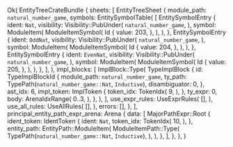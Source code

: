 Ok(
    EntityTreeCrateBundle {
        sheets: [
            EntityTreeSheet {
                module_path: `natural_number_game`,
                symbols: EntitySymbolTable(
                    [
                        EntitySymbolEntry {
                            ident: `Nat`,
                            visibility: Visibility::PubUnder(
                                `natural_number_game`,
                            ),
                            symbol: ModuleItem(
                                ModuleItemSymbol(
                                    Id {
                                        value: 203,
                                    },
                                ),
                            ),
                        },
                        EntitySymbolEntry {
                            ident: `OddNat`,
                            visibility: Visibility::PubUnder(
                                `natural_number_game`,
                            ),
                            symbol: ModuleItem(
                                ModuleItemSymbol(
                                    Id {
                                        value: 204,
                                    },
                                ),
                            ),
                        },
                        EntitySymbolEntry {
                            ident: `EvenNat`,
                            visibility: Visibility::PubUnder(
                                `natural_number_game`,
                            ),
                            symbol: ModuleItem(
                                ModuleItemSymbol(
                                    Id {
                                        value: 205,
                                    },
                                ),
                            ),
                        },
                    ],
                ),
                impl_blocks: [
                    ImplBlock::Type(
                        TypeImplBlock {
                            id: TypeImplBlockId {
                                module_path: `natural_number_game`,
                                ty_path: TypePath(`natural_number_game::Nat`, `Inductive`),
                                disambiguator: 0,
                            },
                            ast_idx: 6,
                            impl_token: ImplToken {
                                token_idx: TokenIdx(
                                    9,
                                ),
                            },
                            ty_expr: 0,
                            body: ArenaIdxRange(
                                0..3,
                            ),
                        },
                    ),
                ],
                use_expr_rules: UseExprRules(
                    [],
                ),
                use_all_rules: UseAllRules(
                    [],
                ),
                errors: [],
            },
        ],
        principal_entity_path_expr_arena: Arena {
            data: [
                MajorPathExpr::Root {
                    ident_token: IdentToken {
                        ident: `Nat`,
                        token_idx: TokenIdx(
                            10,
                        ),
                    },
                    entity_path: EntityPath::ModuleItem(
                        ModuleItemPath::Type(
                            TypePath(`natural_number_game::Nat`, `Inductive`),
                        ),
                    ),
                },
            ],
        },
    },
)